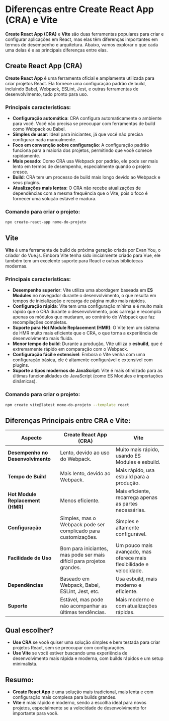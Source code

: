 # Diferenças entre Create React App (CRA) e Vite

**Create React App (CRA)** e **Vite** são duas ferramentas populares para criar e configurar aplicações em React, mas elas têm diferenças importantes em termos de desempenho e arquitetura. Abaixo, vamos explorar o que cada uma delas é e as principais diferenças entre elas.

## Create React App (CRA)

**Create React App** é uma ferramenta oficial e amplamente utilizada para criar projetos React. Ela fornece uma configuração padrão de build, incluindo Babel, Webpack, ESLint, Jest, e outras ferramentas de desenvolvimento, tudo pronto para uso.

### Principais características:
- **Configuração automática**: CRA configura automaticamente o ambiente para você. Você não precisa se preocupar com ferramentas de build como Webpack ou Babel.
- **Simples de usar**: Ideal para iniciantes, já que você não precisa configurar nada manualmente.
- **Foco em convenção sobre configuração**: A configuração padrão funciona para a maioria dos projetos, permitindo que você comece rapidamente.
- **Mais pesado**: Como CRA usa Webpack por padrão, ele pode ser mais lento em termos de desempenho, especialmente quando o projeto cresce.
- **Build**: CRA tem um processo de build mais longo devido ao Webpack e seus plugins.
- **Atualizações mais lentas**: O CRA não recebe atualizações de dependências com a mesma frequência que o Vite, pois o foco é fornecer uma solução estável e madura.

### Comando para criar o projeto:
```bash
npx create-react-app nome-do-projeto
```

## Vite

**Vite** é uma ferramenta de build de próxima geração criada por Evan You, o criador do Vue.js. Embora Vite tenha sido inicialmente criado para Vue, ele também tem um excelente suporte para React e outras bibliotecas modernas.

### Principais características:
- **Desempenho superior**: Vite utiliza uma abordagem baseada em **ES Modules** no navegador durante o desenvolvimento, o que resulta em tempos de inicialização e recarga de página muito mais rápidos.
- **Configuração rápida**: Vite tem uma configuração mínima e é muito mais rápido que o CRA durante o desenvolvimento, pois carrega e recompila apenas os módulos que mudaram, ao contrário do Webpack que faz recompilações completas.
- **Suporte para Hot Module Replacement (HMR)**: O Vite tem um sistema de HMR muito mais eficiente que o CRA, o que torna a experiência de desenvolvimento mais fluida.
- **Menor tempo de build**: Durante a produção, Vite utiliza o **esbuild**, que é extremamente rápido em comparação com o Webpack.
- **Configuração fácil e extensível**: Embora o Vite venha com uma configuração básica, ele é altamente configurável e extensível com plugins.
- **Suporte a tipos modernos de JavaScript**: Vite é mais otimizado para as últimas funcionalidades do JavaScript (como ES Modules e importações dinâmicas).

### Comando para criar o projeto:
```bash
npm create vite@latest nome-do-projeto --template react
```

## Diferenças Principais entre CRA e Vite:

| **Aspecto**                | **Create React App (CRA)**                        | **Vite**                                          |
|----------------------------|--------------------------------------------------|--------------------------------------------------|
| **Desempenho no Desenvolvimento** | Lento, devido ao uso do Webpack.               | Muito mais rápido, usando ES Modules e esbuild.   |
| **Tempo de Build**          | Mais lento, devido ao Webpack.                   | Mais rápido, usa esbuild para a produção.         |
| **Hot Module Replacement (HMR)** | Menos eficiente.                               | Mais eficiente, recarrega apenas as partes necessárias. |
| **Configuração**            | Simples, mas o Webpack pode ser complicado para customizações. | Simples e altamente configurável.                 |
| **Facilidade de Uso**       | Bom para iniciantes, mas pode ser mais difícil para projetos grandes. | Um pouco mais avançado, mas oferece mais flexibilidade e velocidade. |
| **Dependências**            | Baseado em Webpack, Babel, ESLint, Jest, etc.    | Usa esbuild, mais moderno e eficiente.            |
| **Suporte**                 | Estável, mas pode não acompanhar as últimas tendências. | Mais moderno e com atualizações rápidas.          |

## Qual escolher?
- **Use CRA** se você quiser uma solução simples e bem testada para criar projetos React, sem se preocupar com configurações.
- **Use Vite** se você estiver buscando uma experiência de desenvolvimento mais rápida e moderna, com builds rápidos e um setup minimalista.

## Resumo:
- **Create React App** é uma solução mais tradicional, mais lenta e com configuração mais complexa para builds grandes.
- **Vite** é mais rápido e moderno, sendo a escolha ideal para novos projetos, especialmente se a velocidade de desenvolvimento for importante para você.
